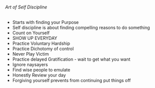 ###### Art of Self Discipline ######

- Starts with finding your Purpose
- Self discipline is about finding compelling reasons to do something
- Count on Yourself
- SHOW UP EVERYDAY
- Practice Voluntary Hardship
- Practice Dichotomy of control
- Never Play Victim
- Practice delayed Gratification - wait to get what you want
- Ignore naysayers
- Find wise people to emulate
- Honestly Review your day
- Forgiving yourself prevents from continuing put things off
